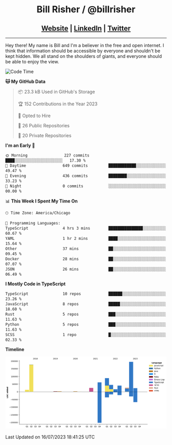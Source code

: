 
<h1 align="center">
    Bill Risher / @billrisher <br />
</h1>
<h2 align="center">
    <a href="https://billrisher.com">Website</a> | <a href="https://linkedin.com/in/william-risher">LinkedIn</a> | <a href="https://twitter.com/billrisher_">Twitter</a> 
 </h2>

---

Hey there! My name is Bill and I'm a believer in the free and open internet. 
I think that information should be accessible by everyone and shouldn't be kept hidden. 
We all stand on the shoulders of giants, and everyone should be able to enjoy the view.

<!--START_SECTION:waka-->
![Code Time](http://img.shields.io/badge/Code%20Time-212%20hrs%2046%20mins-blue)

**🐱 My GitHub Data** 

> 📦 23.3 kB Used in GitHub's Storage 
 > 
> 🏆 152 Contributions in the Year 2023
 > 
> 💼 Opted to Hire
 > 
> 📜 26 Public Repositories 
 > 
> 🔑 20 Private Repositories 
 > 
**I'm an Early 🐤** 

```text
🌞 Morning                227 commits         ████░░░░░░░░░░░░░░░░░░░░░   17.30 % 
🌆 Daytime                649 commits         ████████████░░░░░░░░░░░░░   49.47 % 
🌃 Evening                436 commits         ████████░░░░░░░░░░░░░░░░░   33.23 % 
🌙 Night                  0 commits           ░░░░░░░░░░░░░░░░░░░░░░░░░   00.00 % 
```


📊 **This Week I Spent My Time On** 

```text
🕑︎ Time Zone: America/Chicago

💬 Programming Languages: 
TypeScript               4 hrs 3 mins        ███████████████░░░░░░░░░░   60.67 % 
YAML                     1 hr 2 mins         ████░░░░░░░░░░░░░░░░░░░░░   15.64 % 
Other                    37 mins             ██░░░░░░░░░░░░░░░░░░░░░░░   09.45 % 
Docker                   28 mins             ██░░░░░░░░░░░░░░░░░░░░░░░   07.07 % 
JSON                     26 mins             ██░░░░░░░░░░░░░░░░░░░░░░░   06.49 % 
```

**I Mostly Code in TypeScript** 

```text
TypeScript               10 repos            ██████░░░░░░░░░░░░░░░░░░░   23.26 % 
JavaScript               8 repos             █████░░░░░░░░░░░░░░░░░░░░   18.60 % 
Rust                     5 repos             ███░░░░░░░░░░░░░░░░░░░░░░   11.63 % 
Python                   5 repos             ███░░░░░░░░░░░░░░░░░░░░░░   11.63 % 
SCSS                     1 repo              █░░░░░░░░░░░░░░░░░░░░░░░░   02.33 % 
```



**Timeline**

![Lines of Code chart](https://raw.githubusercontent.com/billrisher/billrisher/main/assets/bar_graph.png)


 Last Updated on 16/07/2023 18:41:25 UTC
<!--END_SECTION:waka-->
